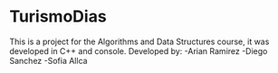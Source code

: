 # TurismoDias
This is a project for the Algorithms and Data Structures course, it was developed in C++ and console. 
Developed by:
-Arian Ramirez
-Diego Sanchez
-Sofia Allca
